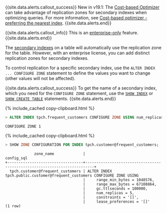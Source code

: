 {{site.data.alerts.callout_success}}
<span class="version-tag">New in v19.1</span>: The [Cost-based Optimizer](cost-based-optimizer.html) can take advantage of replication zones for secondary indexes when optimizing queries. For more information, see [Cost-based optimizer - preferring the nearest index](cost-based-optimizer.html#preferring-the-nearest-index).
{{site.data.alerts.end}}

{{site.data.alerts.callout_info}}
This is an [enterprise-only](enterprise-licensing.html) feature.
{{site.data.alerts.end}}

The [secondary indexes](indexes.html) on a table will automatically use the replication zone for the table. However, with an enterprise license, you can add distinct replication zones for secondary indexes.

To control replication for a specific secondary index, use the `ALTER INDEX ... CONFIGURE ZONE` statement to define the values you want to change (other values will not be affected).

{{site.data.alerts.callout_success}}
To get the name of a secondary index, which you need for the `CONFIGURE ZONE` statement, use the [`SHOW INDEX`](show-index.html) or [`SHOW CREATE TABLE`](show-create.html) statements.
{{site.data.alerts.end}}

{% include_cached copy-clipboard.html %}
~~~ sql
> ALTER INDEX tpch.frequent_customers CONFIGURE ZONE USING num_replicas = 5, gc.ttlseconds = 100000;
~~~

~~~
CONFIGURE ZONE 1
~~~

{% include_cached copy-clipboard.html %}
~~~ sql
> SHOW ZONE CONFIGURATION FOR INDEX tpch.customer@frequent_customers;
~~~

~~~
             zone_name             |                                config_sql
+----------------------------------+--------------------------------------------------------------------------+
  tpch.customer@frequent_customers | ALTER INDEX tpch.public.customer@frequent_customers CONFIGURE ZONE USING
                                   |     range_min_bytes = 1048576,
                                   |     range_max_bytes = 67108864,
                                   |     gc.ttlseconds = 100000,
                                   |     num_replicas = 5,
                                   |     constraints = '[]',
                                   |     lease_preferences = '[]'
(1 row)
~~~
